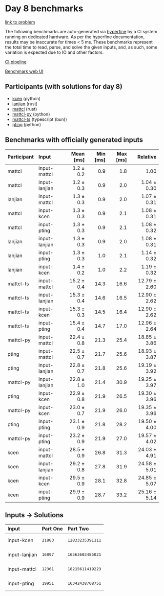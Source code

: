 # Day 8 benchmarks

[link to problem](https://adventofcode.com/2023/day/8)

The following benchmarks are auto-generated via
[hyperfine](https://github.com/sharkdp/hyperfine) by a CI system running on
dedicated hardware. As per the hyperfine documentation, results may be
inaccurate for times < 5 ms. These benchmarks represent the total time to read,
parse, and solve the given inputs, and, as such, some variation is expected due
to IO and other factors.

[CI pipeline](http://ci.papercode.net:8080/teams/main/pipelines/aoc2023)

[Benchmark web UI](https://aoc.ancalagon.black)


## Participants (with solutions for day 8)

- [kcen](https://github.com/kcen/aoc2023) (python)
- [lanjian](https://github.com/lanjian/aoc-2023) (rust)
- [mattcl](https://github.com/mattcl/aoc2023) (rust)
- [mattcl-py](https://github.com/mattcl/aoc2023-py) (python)
- [mattcl-ts](https://github.com/mattcl/aoc2023-js) (typescript (bun))
- [pting](https://github.com/pting/aoc2023) (python)


## Benchmarks with officially generated inputs

| Participant | Input | Mean [ms] | Min [ms] | Max [ms] | Relative |
|:---|:---|---:|---:|---:|---:|
| mattcl | input-mattcl | 1.2 ± 0.2 | 0.9 | 1.8 | 1.00 |
| mattcl | input-lanjian | 1.2 ± 0.3 | 0.9 | 2.0 | 1.04 ± 0.30 |
| lanjian | input-mattcl | 1.3 ± 0.3 | 0.9 | 2.0 | 1.07 ± 0.31 |
| mattcl | input-kcen | 1.3 ± 0.3 | 0.9 | 2.1 | 1.08 ± 0.31 |
| mattcl | input-pting | 1.3 ± 0.3 | 0.9 | 2.1 | 1.08 ± 0.32 |
| lanjian | input-lanjian | 1.3 ± 0.3 | 0.9 | 2.0 | 1.08 ± 0.31 |
| lanjian | input-pting | 1.3 ± 0.3 | 1.0 | 2.1 | 1.14 ± 0.32 |
| lanjian | input-kcen | 1.4 ± 0.2 | 1.0 | 2.2 | 1.19 ± 0.32 |
| mattcl-ts | input-mattcl | 15.2 ± 0.4 | 14.3 | 16.6 | 12.79 ± 2.60 |
| mattcl-ts | input-lanjian | 15.3 ± 0.4 | 14.6 | 16.5 | 12.90 ± 2.62 |
| mattcl-ts | input-kcen | 15.3 ± 0.3 | 14.5 | 16.4 | 12.90 ± 2.62 |
| mattcl-ts | input-pting | 15.4 ± 0.4 | 14.7 | 17.0 | 12.96 ± 2.64 |
| mattcl-py | input-mattcl | 22.4 ± 0.8 | 21.3 | 25.4 | 18.85 ± 3.86 |
| pting | input-mattcl | 22.5 ± 0.7 | 21.7 | 25.6 | 18.93 ± 3.87 |
| pting | input-lanjian | 22.8 ± 0.7 | 21.8 | 25.6 | 19.19 ± 3.92 |
| mattcl-py | input-lanjian | 22.8 ± 1.0 | 21.4 | 30.9 | 19.25 ± 3.97 |
| pting | input-kcen | 22.9 ± 0.8 | 21.9 | 26.5 | 19.30 ± 3.96 |
| mattcl-py | input-kcen | 23.0 ± 0.7 | 21.9 | 26.0 | 19.35 ± 3.96 |
| pting | input-pting | 23.1 ± 0.9 | 21.8 | 28.2 | 19.50 ± 4.00 |
| mattcl-py | input-pting | 23.2 ± 0.9 | 21.9 | 27.0 | 19.57 ± 4.02 |
| kcen | input-mattcl | 28.5 ± 0.9 | 26.8 | 31.3 | 24.03 ± 4.91 |
| kcen | input-lanjian | 29.2 ± 0.8 | 27.8 | 31.9 | 24.58 ± 5.01 |
| kcen | input-kcen | 29.5 ± 0.9 | 28.1 | 32.8 | 24.85 ± 5.07 |
| kcen | input-pting | 29.9 ± 0.9 | 28.7 | 33.2 | 25.16 ± 5.14 |


## Inputs -> Solutions

| Input | Part One | Part Two |
|:---|:---|:---|
|input-kcen|<pre>21883</pre>|<pre>12833235391111</pre>|
|input-lanjian|<pre>16897</pre>|<pre>16563603485021</pre>|
|input-mattcl|<pre>12361</pre>|<pre>18215611419223</pre>|
|input-pting|<pre>19951</pre>|<pre>16342438708751</pre>|